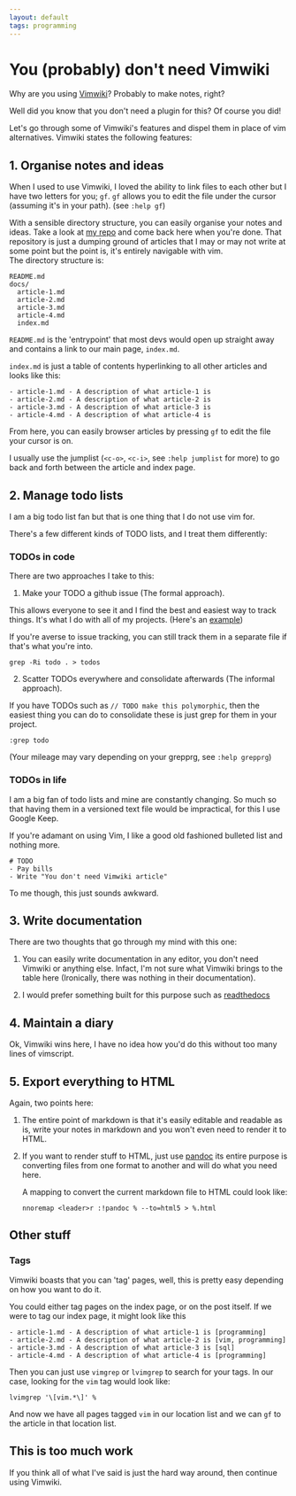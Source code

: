 ```yaml
---
layout: default
tags: programming
---
```


# You (probably) don't need Vimwiki

Why are you using [Vimwiki](https://github.com/vimwiki/vimwiki)?
Probably to make notes, right?

Well did you know that you don't need a plugin for this?
Of course you did!

Let's go through some of Vimwiki's features and dispel them in place of vim alternatives.
Vimwiki states the following features:

## 1. Organise notes and ideas

When I used to use Vimwiki, I loved the ability to link files to each other but I have two letters for you; `gf`. `gf` allows you to edit the file under the cursor (assuming it's in your path). (see `:help gf`)

With a sensible directory structure, you can easily organise your notes and ideas. Take a look at [my repo](https://github.com/joereynolds/life) and come back here when you're done.  That repository is just a dumping ground of articles that I may or may not write at some point but the point is,
it's entirely navigable with vim.  
The directory structure is:

```
README.md   
docs/
  article-1.md
  article-2.md
  article-3.md
  article-4.md
  index.md
```

`README.md` is the 'entrypoint' that most devs would open up straight away and contains a link to our main page, `index.md`.

`index.md` is just a table of contents hyperlinking to all other articles and looks like this:

```
- article-1.md - A description of what article-1 is
- article-2.md - A description of what article-2 is
- article-3.md - A description of what article-3 is
- article-4.md - A description of what article-4 is
```

From here, you can easily browser articles by pressing `gf` to edit the file your cursor is on.

I usually use the jumplist (`<c-o>`, `<c-i>`, see `:help jumplist` for more) to go back and forth
between the article and index page.

## 2. Manage todo lists

I am a big todo list fan but that is one thing that I do not use vim for.

There's a few different kinds of TODO lists, and I treat them differently:

### TODOs in code

There are two approaches I take to this:

1) Make your TODO a github issue (The formal approach).

This allows everyone to see it and I find the best and easiest way to track
things. It's what I do with all of my projects. (Here's an [example](https://github.com/joereynolds/mort/issues))

If you're averse to issue tracking, you can still track them in a separate file
if that's what you're into.

```
grep -Ri todo . > todos
```

2) Scatter TODOs everywhere and consolidate afterwards (The informal approach).

If you have TODOs such as `// TODO make this polymorphic`, then the easiest
thing you can do to consolidate these is just grep for them in your project.

```
:grep todo
```
(Your mileage may vary depending on your grepprg, see `:help grepprg`)

### TODOs in life

I am a big fan of todo lists and mine are constantly changing.
So much so that having them in a versioned text file would be impractical, for this I use Google Keep.

If you're adamant on using Vim, I like a good old fashioned bulleted list and nothing more.

```
# TODO  
- Pay bills
- Write "You don't need Vimwiki article"
```

To me though, this just sounds awkward.

## 3. Write documentation

There are two thoughts that go through my mind with this one:

1) You can easily write documentation in any editor, 
   you don't need Vimwiki or anything else. 
   Infact, I'm not sure what Vimwiki brings to the table here (Ironically, there was nothing in their documentation).

2) I would prefer something built for this purpose such as [readthedocs](https://readthedocs.org/) 

## 4. Maintain a diary

Ok, Vimwiki wins here, I have no idea how you'd do this without too many lines of vimscript.

## 5. Export everything to HTML

Again, two points here:

1) The entire point of markdown is that it's easily editable and readable as is, 
   write your notes in markdown and you won't even need to render it to HTML.

2) If you want to render stuff to HTML, just use [pandoc](https://pandoc.org/) its entire purpose 
   is converting files from one format to another and will do what you need here.

   A mapping to convert the current markdown file to HTML could look like:

   ```
   nnoremap <leader>r :!pandoc % --to=html5 > %.html
   ```

## Other stuff    

### Tags

Vimwiki boasts that you can 'tag' pages, well, this is pretty easy depending on how you want to do it.

You could either tag pages on the index page, or on the post itself.
If we were to tag our index page, it might look like this
```
- article-1.md - A description of what article-1 is [programming]
- article-2.md - A description of what article-2 is [vim, programming]
- article-3.md - A description of what article-3 is [sql]
- article-4.md - A description of what article-4 is [programming]
```

Then you can just use `vimgrep` or `lvimgrep` to search for your tags.
In our case, looking for the `vim` tag would look like:

```
lvimgrep '\[vim.*\]' %
```

And now we have all pages tagged `vim` in our location list and we can `gf` to the article in that location list.

## This is too much work    

If you think all of what I've said is just the hard way around, then continue using Vimwiki.
